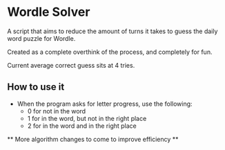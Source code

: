 # Wordle Solver
A script that aims to reduce the amount of turns it takes to guess the daily word puzzle for Wordle. 

Created as a complete overthink of the process, and completely for fun. 

Current average correct guess sits at 4 tries. 

## How to use it
- When the program asks for letter progress, use the following:
    - 0 for not in the word
    - 1 for in the word, but not in the right place
    - 2 for in the word and in the right place

** More algorithm changes to come to improve efficiency **